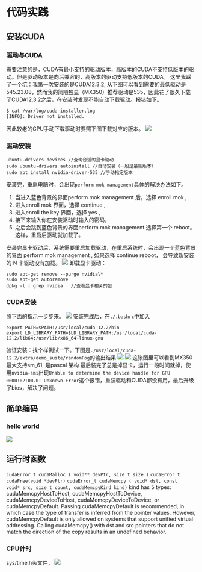 # 代码实践
## 安装CUDA
### 驱动与CUDA
需要注意的是，CUDA有最小支持的驱动版本，高版本的CUDA不支持低版本的驱动。但是驱动版本是向后兼容的，高版本的驱动支持低版本的CUDA。
这里我踩了一个坑：我第一次安装的是CUDA12.3.2, 从下图可以看到需要的最低驱动是545.23.08，然而我的简陋独显（MX350）推荐驱动是535，因此花了很久下载了CUDA12.3.2之后，在安装时发现不能自动下载驱动。报错如下。
```bash
$ cat /var/log/cuda-installer.log 
[INFO]: Driver not installed.
```
因此较老的GPU手动下载驱动时要照下图下载对应的版本。
![](images/Pasted%20image%2020240108173315.png)
### 驱动安装
```
ubuntu-drivers devices //查询合适的显卡驱动
sudo ubuntu-drivers autoinstall //自动安装（一般是最新版本）
sudo apt install nvidia-driver-535 //手动指定版本
```
安装完，重启电脑时，会出现`perform mok management`具体的解决办法如下。
1.  当进入蓝色背景的界面perform mok management 后，选择 enroll mok ,
2.  进入enroll mok 界面，选择 continue ,
3.  进入enroll the key 界面，选择 yes ,
4.  接下来输入你在安装驱动时输入的密码，
5.  之后会跳到蓝色背景的界面perform mok management 选择第一个 reboot。
这样，重启后驱动就加载了。

安装完显卡驱动后，系统需要重启加载驱动，在重启系统时，会出现一个蓝色背景的界面 perform mok management , 如果选择 continue reboot， 会导致新安装的 N 卡驱动没有加载。
![](images/Pasted%20image%2020240108172700.png)
卸载显卡驱动：
```
sudo apt-get remove --purge nvidia\*
sudo apt-get autoremove
dpkg -l | grep nvidia   //查看显卡相关的包
```
### CUDA安装
照下面的指示一步步来。
![](images/Pasted%20image%2020240108172900.png)
安装完成后，在`./.bashrc`中加入
```
export PATH=$PATH:/usr/local/cuda-12.2/bin
export LD_LIBRARY_PATH=$LD_LIBRARY_PATH:/usr/local/cuda-12.2/lib64:/usr/lib/x86_64-linux-gnu
```
验证安装：找个样例试一下。下图是`./usr/local/cuda-12.2/extra/demo_suite/randomFog`的输出结果
![](images/Pasted%20image%2020240108180946.png)
![](images/Pasted%20image%2020240108180515.png)
这张图里可以看到MX350最大支持sm_61, 是pascal 架构
最后装完了总是掉显卡，运行一段时间就掉，使用`nvidia-smi`出现`Unable to determine the device handle for GPU 0000:02:00.0: Unknown Error`这个报错，重装驱动和CUDA都没有用，最后升级了bios，解决了问题。
## 简单编码
### hello world
![](images/Pasted%20image%2020240108205626.png)
## 运行时函数
`cudaError_t cudaMalloc ( void** devPtr, size_t size )`
`cudaError_t cudaFree(void *devPtr)`
`​cudaError_t cudaMemcpy ( void* dst, const void* src, size_t count, cudaMemcpyKind kind)`
kind has 5 types: 
cudaMemcpyHostToHost, cudaMemcpyHostToDevice, cudaMemcpyDeviceToHost, cudaMemcpyDeviceToDevice, or cudaMemcpyDefault. Passing cudaMemcpyDefault is recommended, in which case the type of transfer is inferred from the pointer values. However, cudaMemcpyDefault is only allowed on systems that support unified virtual addressing. Calling cudaMemcpy() with dst and src pointers that do not match the direction of the copy results in an undefined behavior.
### CPU计时
sys/time.h头文件，
![](images/Pasted%20image%2020240110210512.png)
